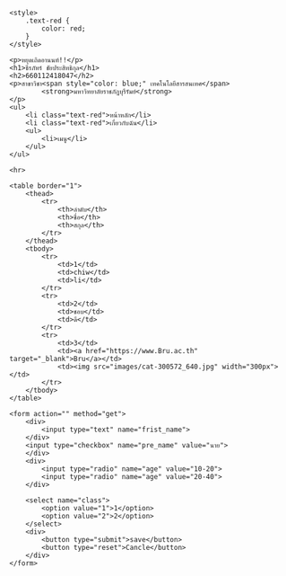 <!DOCTYPE html>
<html lang="en">

<head>
    <meta charset="UTF-8">
    <meta name="viewport" content="width=device-width, initial-scale=1.0">
    <title>Document</title>

    <style>
        .text-red {
            color: red;
        }
    </style>
<link rel="stylesheet" href="style.css">
</head>

<body>

    <p>หยุดเถิดอานนท์!!</p>
    <h1>ธีรภัทร์ ชัยประสิทธิกุล</h1>
    <h2>660112418047</h2>
    <p>สาขาวิชา<span style="color: blue;" เทคโนโลยีสารสนเทศ</span>
            <strong>มหาวิทยาลัยราชภัฎบุรีรัมย์</strong>
    </p>
    <ul>
        <li class="text-red">หน้าหลัก</li>
        <li class="text-red">เกี่ยวกับฉัน</li>
        <ul>
            <li>เมนู</li>
        </ul>
    </ul>

    <hr>

    <table border="1">
        <thead>
            <tr>
                <th>ลำดับ</th>
                <th>ชื่อ</th>
                <th>สกุล</th>
            </tr>
        </thead>
        <tbody>
            <tr>
                <td>1</td>
                <td>chiw</td>
                <td>li</td>
            </tr>
            <tr>
                <td>2</td>
                <td>ชอบ</td>
                <td>ดี</td>
            </tr>
            <tr>
                <td>3</td>
                <td><a href="https://www.Bru.ac.th" target="_blank">Bru</a></td>
                <td><img src="images/cat-300572_640.jpg" width="300px"></td>
            </tr>
        </tbody>
    </table>

    <form action="" method="get">
        <div>
            <input type="text" name="frist_name">
        </div>
        <input type="checkbox" name="pre_name" value="นาย">
        </div>
        <div>
            <input type="radio" name="age" value="10-20">
            <input type="radio" name="age" value="20-40">
        </div>

        <select name="class">
            <option value="1">1</option>
            <option value="2">2</option>
        </select>
        <div>
            <button type="submit">save</button>
            <button type="reset">Cancle</button>
        </div>
    </form>


</body>

</html>

